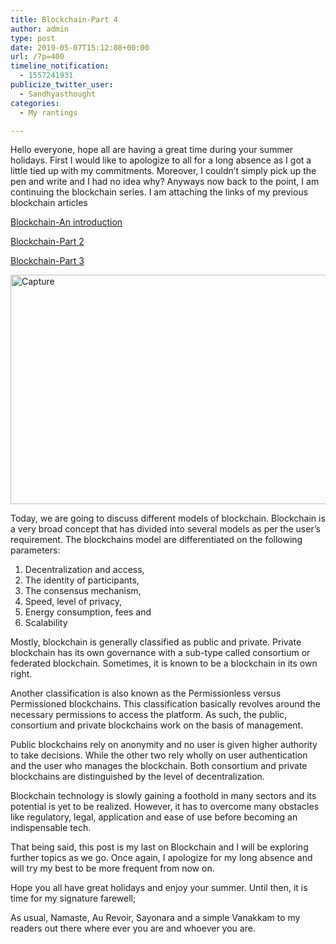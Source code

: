 ```yaml
---
title: Blockchain-Part 4
author: admin
type: post
date: 2019-05-07T15:12:08+00:00
url: /?p=400
timeline_notification:
  - 1557241931
publicize_twitter_user:
  - Sandhyasthought
categories:
  - My rantings

---
```

Hello everyone, hope all are having a great time during your summer holidays. First I would like to apologize to all for a long absence as I got a little tied up with my commitments. Moreover, I couldn&#8217;t simply pick up the pen and write and I had no idea why? Anyways now back to the point, I am continuing the blockchain series. I am attaching the links of my previous blockchain articles

 [Blockchain-An introduction][1]

[Blockchain-Part 2][2]

<a href="https://sandhyasthoughtsblog.wordpress.com/2019/03/10/blockchain-part-3/" target="_blank" rel="noopener noreferrer">Blockchain-Part 3</a>

<img class="alignnone size-full wp-image-403" src="/wp-content/uploads/2019/05/capture.png" alt="Capture" width="754" height="367" srcset="/wp-content/uploads/2019/05/capture.png 754w, /wp-content/uploads/2019/05/capture-300x146.png 300w" sizes="(max-width: 754px) 100vw, 754px" />

Today, we are going to discuss different models of blockchain. Blockchain is a very broad concept that has divided into several models as per the user&#8217;s requirement. The blockchains model are differentiated on the following parameters:

  1. Decentralization and access,
  2. The identity of participants,
  3. The consensus mechanism,
  4. Speed, level of privacy,
  5. Energy consumption, fees and
  6. Scalability

Mostly, blockchain is generally classified as public and private. Private blockchain has its own governance with a sub-type called consortium or federated blockchain. Sometimes, it is known to be a blockchain in its own right.

Another classification is also known as the Permissionless versus Permissioned blockchains. This classification basically revolves around the necessary permissions to access the platform. As such, the public, consortium and private blockchains work on the basis of management.

Public blockchains rely on anonymity and no user is given higher authority to take decisions. While the other two rely wholly on user authentication and the user who manages the blockchain. Both consortium and private blockchains are distinguished by the level of decentralization.

Blockchain technology is slowly gaining a foothold in many sectors and its potential is yet to be realized. However, it has to overcome many obstacles like regulatory, legal, application and ease of use before becoming an indispensable tech.

That being said, this post is my last on Blockchain and I will be exploring further topics as we go. Once again, I apologize for my long absence and will try my best to be more frequent from now on.

Hope you all have great holidays and enjoy your summer. Until then, it is time for my signature farewell;

As usual, Namaste, Au Revoir, Sayonara and a simple Vanakkam to my readers out there where ever you are and whoever you are.

 [1]: https://sandhyasthoughtsblog.wordpress.com/2018/12/15/blockchain-an-introduction/
 [2]: https://sandhyasthoughtsblog.wordpress.com/2019/01/31/blockchain-part-2/